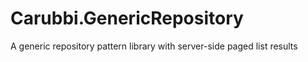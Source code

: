 # Carubbi.GenericRepository
A generic repository pattern library with server-side paged list results

